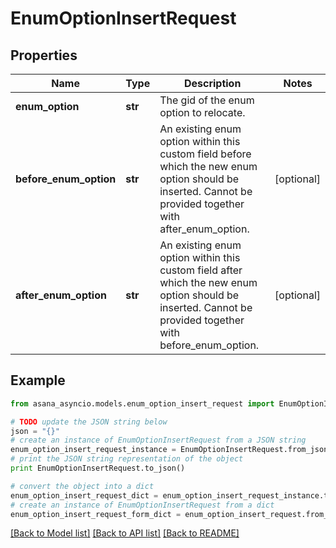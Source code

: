 # EnumOptionInsertRequest


## Properties

Name | Type | Description | Notes
------------ | ------------- | ------------- | -------------
**enum_option** | **str** | The gid of the enum option to relocate. | 
**before_enum_option** | **str** | An existing enum option within this custom field before which the new enum option should be inserted. Cannot be provided together with after_enum_option. | [optional] 
**after_enum_option** | **str** | An existing enum option within this custom field after which the new enum option should be inserted. Cannot be provided together with before_enum_option. | [optional] 

## Example

```python
from asana_asyncio.models.enum_option_insert_request import EnumOptionInsertRequest

# TODO update the JSON string below
json = "{}"
# create an instance of EnumOptionInsertRequest from a JSON string
enum_option_insert_request_instance = EnumOptionInsertRequest.from_json(json)
# print the JSON string representation of the object
print EnumOptionInsertRequest.to_json()

# convert the object into a dict
enum_option_insert_request_dict = enum_option_insert_request_instance.to_dict()
# create an instance of EnumOptionInsertRequest from a dict
enum_option_insert_request_form_dict = enum_option_insert_request.from_dict(enum_option_insert_request_dict)
```
[[Back to Model list]](../README.md#documentation-for-models) [[Back to API list]](../README.md#documentation-for-api-endpoints) [[Back to README]](../README.md)


